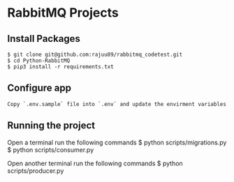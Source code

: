 # RabbitMQ Projects

## Install Packages

    $ git clone git@github.com:rajuu89/rabbitmq_codetest.git
    $ cd Python-RabbitMQ
    $ pip3 install -r requirements.txt

## Configure app

    Copy `.env.sample` file into `.env` and update the envirment variables

## Running the project

  Open a terminal run the following commands
    $ python scripts/migrations.py
    $ python scripts/consumer.py

  Open another terminal run the following commands
    $ python scripts/producer.py
